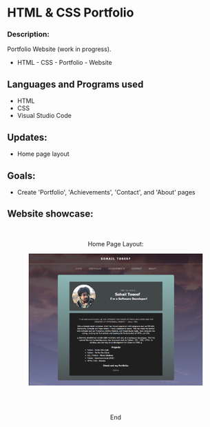 # HTML & CSS Portfolio

### Description:

Portfolio Website (work in progress).
- HTML - CSS - Portfolio - Website 
 
## Languages and Programs used
- HTML
- CSS
- Visual Studio Code

## Updates:
- Home page layout

## Goals:
- Create 'Portfolio', 'Achievements', 'Contact', and 'About' pages

## Website showcase:
<br />
<p align="center">Home Page Layout:</p> 
<p align="center"><img  alt="table of database" src="/images/ref1.png" height= "80%" width= "80%"/></p>
<br />
<br />
<p align="center">End</p> 
